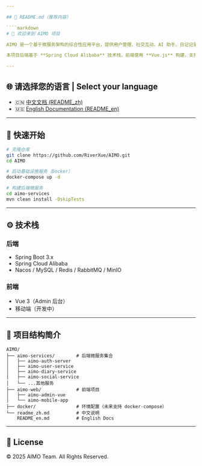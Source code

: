 ```yaml
---

## 📌 README.md（推荐内容）

````markdown
# 👋 欢迎来到 AIMO 项目

AIMO 是一个基于微服务架构的综合性应用平台，提供用户管理、社交互动、AI 助手、日记记录等功能。

本项目后端基于 **Spring Cloud Alibaba** 技术栈，前端使用 **Vue.js** 构建，支持 Web 管理端与移动端访问。

---
```


## 🌐 请选择您的语言 | Select your language

- 🇨🇳 [中文文档 (README_zh)](README_zh.md)
- 🇺🇸 [English Documentation (README_en)](README_en.md)

---

## 🚀 快速开始

```bash
# 克隆仓库
git clone https://github.com/RiverXue/AIMO.git
cd AIMO

# 启动基础设施服务（Docker）
docker-compose up -d

# 构建后端微服务
cd aimo-services
mvn clean install -DskipTests
````

---

## ⚙️ 技术栈

### 后端

* Spring Boot 3.x
* Spring Cloud Alibaba
* Nacos / MySQL / Redis / RabbitMQ / MinIO

### 前端

* Vue 3（Admin 后台）
* 移动端（开发中）

---

## 📁 项目结构简介

```
AIMO/
├── aimo-services/        # 后端微服务集合
│   ├── aimo-auth-server
│   ├── aimo-user-service
│   ├── aimo-diary-service
│   ├── aimo-social-service
│   └── ...其他服务
├── aimo-web/             # 前端项目
│   ├── aimo-admin-vue
│   └── aimo-mobile-app
├── docker/               # 环境配置（未来支持 docker-compose）
└── readme_zh.md          # 中文说明
    README_en.md          # English Docs
```

---

## 📄 License

© 2025 AIMO Team. All Rights Reserved.

````